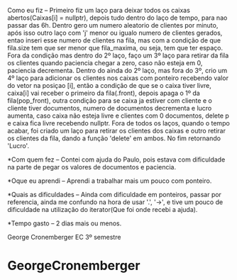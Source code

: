 Como eu fiz – Primeiro fiz um laço para deixar todos os caixas abertos(Caixas[i] = nullptr), depois tudo dentro do laço de tempo, para nao passar das 6h. Dentro gero um numero aleatorio de clientes por minuto, após isso outro laço com 'j' menor ou igualo numero de clientes gerados, entao inseri esse numero de clientes na fila, mas com a condição de que fila.size tem que ser menor que fila_maxima, ou seja, tem que ter espaço. Fora da condição mas dentro do 2º laço, faço um 3º laço para retirar da fila os clientes quando paciencia chegar a zero, caso não esteja em 0, paciencia decrementa. Dentro do ainda do 2º laço, mas fora do 3º, crio um 4º laço para adicionar os clientes nos caixas com ponteiro recebendo valor do vetor na posiçao [i], então a condição de que se o caixa tiver livre, caixa[i] vai receber o primeiro da fila(.front), depois apaga o 1º da fila(pop_front), outra condição para se caixa ja estiver com cliente e o cliente tiver documentos, numero de documentos decrementa e lucro aumenta, caso caixa não esteja livre e clientes com 0 documentos, delete p e caixa fica livre recebendo nullptr.
Fora de todos os laços, quando o tempo acabar, foi criado um laço para retirar os clientes dos caixas e outro retirar os clientes da fila, dando a função 'delete' em ambos. No fim retornando 'Lucro'. 

*Com quem fez – Contei com ajuda do Paulo, pois estava com dificuldade na parte de pegar os valores de documentos e paciencia.

*Oque eu aprendi – Aprendi a trabalhar mais um pouco com ponteiro.

*Quais as dificuldades – Ainda com dificuldade em ponteiros, passar por referencia, ainda me confundo na hora de usar '.', '->', e tive um pouco de dificuldade na utilização do iterator(Que foi onde recebi a ajuda).

*Tempo gasto – 2 dias mais ou menos.

George Cronemberger EC 3º semestre


# GeorgeCronemberger

